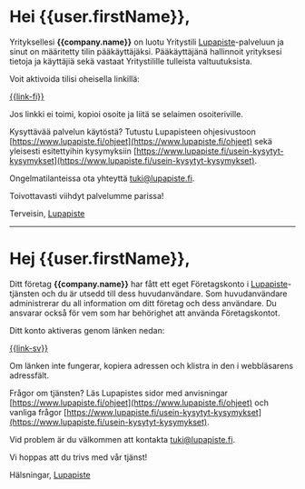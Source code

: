 # Hei {{user.firstName}},

Yrityksellesi **{{company.name}}** on luotu Yritystili [Lupapiste](https://www.lupapiste.fi/)-palveluun ja sinut on m&auml;&auml;ritetty tilin p&auml;&auml;k&auml;ytt&auml;j&auml;ksi. P&auml;&auml;k&auml;ytt&auml;j&auml;n&auml; hallinnoit yrityksesi tietoja ja k&auml;ytt&auml;ji&auml; sek&auml; vastaat Yritystilille tulleista valtuutuksista.

Voit aktivoida tilisi oheisella linkill&auml;:

  [{{link-fi}}]({{link-fi}})

Jos linkki ei toimi, kopioi osoite ja liit&auml; se selaimen osoiteriville.

Kysytt&auml;v&auml;&auml; palvelun k&auml;yt&ouml;st&auml;? Tutustu Lupapisteen ohjesivustoon [https://www.lupapiste.fi/ohjeet](https://www.lupapiste.fi/ohjeet) sek&auml; yleisesti esitettyihin kysymyksiin [https://www.lupapiste.fi/usein-kysytyt-kysymykset](https://www.lupapiste.fi/usein-kysytyt-kysymykset).

Ongelmatilanteissa ota yhteytt&auml; tuki@lupapiste.fi.

Toivottavasti viihdyt palvelumme parissa!

Terveisin,
[Lupapiste](https://www.lupapiste.fi/)

---

# Hej {{user.firstName}},

Ditt f&ouml;retag **{{company.name}}** har f&aring;tt ett eget F&ouml;retagskonto i [Lupapiste](https://www.lupapiste.fi/)-tj&auml;nsten och du &auml;r utsedd till dess huvudanv&auml;ndare. Som huvudanv&auml;ndare administrerar du all information om ditt f&ouml;retag och dess anv&auml;ndare. Du ansvarar ocks&aring; f&ouml;r vem som har beh&ouml;righet att anv&auml;nda F&ouml;retagskontot.

Ditt konto aktiveras genom l&auml;nken nedan:

  [{{link-sv}}]({{link-sv}})

Om l&auml;nken inte fungerar, kopiera adressen och klistra in den i webbl&auml;sarens adressf&auml;lt.

Fr&aring;gor om tj&auml;nsten? L&auml;s Lupapistes sidor med anvisningar [https://www.lupapiste.fi/ohjeet](https://www.lupapiste.fi/ohjeet) och vanliga fr&aring;gor [https://www.lupapiste.fi/usein-kysytyt-kysymykset](https://www.lupapiste.fi/usein-kysytyt-kysymykset).

Vid problem &auml;r du v&auml;lkommen att kontakta tuki@lupapiste.fi.

Vi hoppas att du trivs med v&aring;r tj&auml;nst!

Hälsningar,
[Lupapiste](https://www.lupapiste.fi/)
